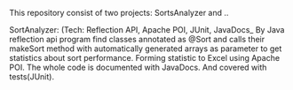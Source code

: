 
This repository consist of two projects: SortsAnalyzer and ..

SortAnalyzer: 
  (Tech: Reflection API, Apache POI, JUnit, JavaDocs_ 
  By Java reflection api program find classes annotated as @Sort and calls their makeSort method with automatically generated arrays as parameter to get statistics about sort performance. Forming statistic to Excel using Apache POI. The whole code is documented with JavaDocs. And covered with tests(JUnit).
